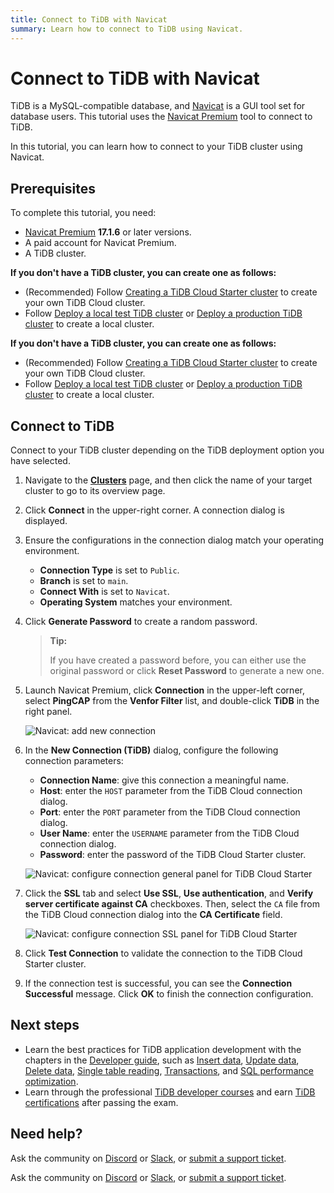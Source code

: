 ```yaml
---
title: Connect to TiDB with Navicat
summary: Learn how to connect to TiDB using Navicat.
---
```


# Connect to TiDB with Navicat

TiDB is a MySQL-compatible database, and [Navicat](https://www.navicat.com) is a GUI tool set for database users. This tutorial uses the [Navicat Premium](https://www.navicat.com/en/products/navicat-premium) tool to connect to TiDB.

In this tutorial, you can learn how to connect to your TiDB cluster using Navicat.

## Prerequisites

To complete this tutorial, you need:

- [Navicat Premium](https://www.navicat.com) **17.1.6** or later versions.
- A paid account for Navicat Premium.
- A TiDB cluster.

<CustomContent platform="tidb">

**If you don't have a TiDB cluster, you can create one as follows:**

- (Recommended) Follow [Creating a TiDB Cloud Starter cluster](/develop/dev-guide-build-cluster-in-cloud.md) to create your own TiDB Cloud cluster.
- Follow [Deploy a local test TiDB cluster](/quick-start-with-tidb.md#deploy-a-local-test-cluster) or [Deploy a production TiDB cluster](/production-deployment-using-tiup.md) to create a local cluster.

</CustomContent>
<CustomContent platform="tidb-cloud">

**If you don't have a TiDB cluster, you can create one as follows:**

- (Recommended) Follow [Creating a TiDB Cloud Starter cluster](/develop/dev-guide-build-cluster-in-cloud.md) to create your own TiDB Cloud cluster.
- Follow [Deploy a local test TiDB cluster](https://docs.pingcap.com/tidb/stable/quick-start-with-tidb#deploy-a-local-test-cluster) or [Deploy a production TiDB cluster](https://docs.pingcap.com/tidb/stable/production-deployment-using-tiup) to create a local cluster.

</CustomContent>

## Connect to TiDB

Connect to your TiDB cluster depending on the TiDB deployment option you have selected.

1. Navigate to the [**Clusters**](https://console.tidb.io/clusters) page, and then click the name of your target cluster to go to its overview page.

2. Click **Connect** in the upper-right corner. A connection dialog is displayed.

3. Ensure the configurations in the connection dialog match your operating environment.

    - **Connection Type** is set to `Public`.
    - **Branch** is set to `main`.
    - **Connect With** is set to `Navicat`.
    - **Operating System** matches your environment.

4. Click **Generate Password** to create a random password.

    > **Tip:**
    >
    > If you have created a password before, you can either use the original password or click **Reset Password** to generate a new one.

5. Launch Navicat Premium, click **Connection** in the upper-left corner, select **PingCAP** from the **Venfor Filter** list, and double-click **TiDB** in the right panel.

    ![Navicat: add new connection](https://docs-download.pingcap.com/media/images/docs/develop/navicat-premium-add-new-connection.png)

6. In the **New Connection (TiDB)** dialog, configure the following connection parameters:

    - **Connection Name**: give this connection a meaningful name.
    - **Host**: enter the `HOST` parameter from the TiDB Cloud connection dialog.
    - **Port**: enter the `PORT` parameter from the TiDB Cloud connection dialog.
    - **User Name**: enter the `USERNAME` parameter from the TiDB Cloud connection dialog.
    - **Password**: enter the password of the TiDB Cloud Starter cluster.

    ![Navicat: configure connection general panel for TiDB Cloud Starter](https://docs-download.pingcap.com/media/images/docs/develop/navicat-premium-connection-config-serverless-general.png)

7. Click the **SSL** tab and select **Use SSL**, **Use authentication**, and **Verify server certificate against CA** checkboxes. Then, select the `CA` file from the TiDB Cloud connection dialog into the **CA Certificate** field.

    ![Navicat: configure connection SSL panel for TiDB Cloud Starter](https://docs-download.pingcap.com/media/images/docs/develop/navicat-premium-connection-config-serverless-ssl.png)

8. Click **Test Connection** to validate the connection to the TiDB Cloud Starter cluster.

9. If the connection test is successful, you can see the **Connection Successful** message. Click **OK** to finish the connection configuration.

## Next steps

- Learn the best practices for TiDB application development with the chapters in the [Developer guide](/develop/dev-guide-overview.md), such as [Insert data](/develop/dev-guide-insert-data.md), [Update data](/develop/dev-guide-update-data.md), [Delete data](/develop/dev-guide-delete-data.md), [Single table reading](/develop/dev-guide-get-data-from-single-table.md), [Transactions](/develop/dev-guide-transaction-overview.md), and [SQL performance optimization](/develop/dev-guide-optimize-sql-overview.md).
- Learn through the professional [TiDB developer courses](https://www.pingcap.com/education/) and earn [TiDB certifications](https://www.pingcap.com/education/certification/) after passing the exam.

## Need help?

<CustomContent platform="tidb">

Ask the community on [Discord](https://discord.gg/DQZ2dy3cuc?utm_source=doc) or [Slack](https://slack.tidb.io/invite?team=tidb-community&channel=everyone&ref=pingcap-docs), or [submit a support ticket](/support.md).

</CustomContent>

<CustomContent platform="tidb-cloud">

Ask the community on [Discord](https://discord.gg/DQZ2dy3cuc?utm_source=doc) or [Slack](https://slack.tidb.io/invite?team=tidb-community&channel=everyone&ref=pingcap-docs), or [submit a support ticket](https://tidb.support.pingcap.com/).

</CustomContent>
